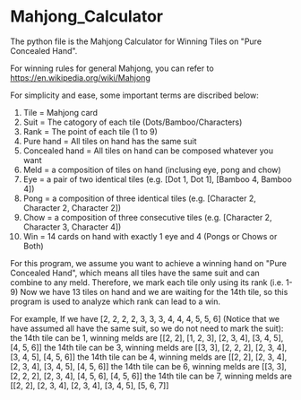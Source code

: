 # Mahjong_Calculator
The python file is the Mahjong Calculator for Winning Tiles on "Pure Concealed Hand".

For winning rules for general Mahjong, you can refer to https://en.wikipedia.org/wiki/Mahjong

For simplicity and ease, some important terms are discribed below:
1. Tile = Mahjong card 
2. Suit = The catogory of each tile (Dots/Bamboo/Characters)
3. Rank = The point of each tile (1 to 9)
4. Pure hand = All tiles on hand has the same suit
5. Concealed hand = All tiles on hand can be composed whatever you want
6. Meld = a composition of tiles on hand (inclusing eye, pong and chow)
7. Eye = a pair of two identical tiles (e.g. [Dot 1, Dot 1], [Bamboo 4, Bamboo 4])
8. Pong = a composition of three identical tiles (e.g. [Character 2, Character 2, Character 2]) 
9. Chow = a composition of three consecutive tiles (e.g. [Character 2, Character 3, Character 4])
10. Win = 14 cards on hand with exactly 1 eye and 4 (Pongs or Chows or Both)


For this program, we assume you want to achieve a winning hand on "Pure Concealed Hand", which means all tiles have the same suit and can combine to any meld. 
Therefore, we mark each tile only using its rank (i.e. 1-9)
Now we have 13 tiles on hand and we are waiting for the 14th tile, so this program is used to analyze which rank can lead to a win.

For example,
If we have [2, 2, 2, 2, 3, 3, 3, 4, 4, 4, 5, 5, 6] (Notice that we have assumed all have the same suit, so we do not need to mark the suit):
the 14th tile can be 1, winning melds are [[2, 2], [1, 2, 3], [2, 3, 4], [3, 4, 5], [4, 5, 6]]
the 14th tile can be 3, winning melds are [[3, 3], [2, 2, 2], [2, 3, 4], [3, 4, 5], [4, 5, 6]]
the 14th tile can be 4, winning melds are [[2, 2], [2, 3, 4], [2, 3, 4], [3, 4, 5], [4, 5, 6]]
the 14th tile can be 6, winning melds are [[3, 3], [2, 2, 2], [2, 3, 4], [4, 5, 6], [4, 5, 6]]
the 14th tile can be 7, winning melds are [[2, 2], [2, 3, 4], [2, 3, 4], [3, 4, 5], [5, 6, 7]]

